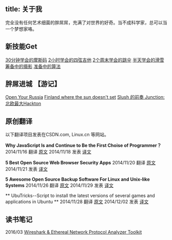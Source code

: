 title: 关于我
---

完全没有任何艺术细菌的胖屌屌，充满了对世界的好奇。当不成科学家，总可以当一个梦想家咯。

## **新技能Get**
[30分钟学会的摩斯码](http://doubles.me/2016/06/23/160623/)
[2小时学会的四弦吉他](http://doubles.me/2016/06/21/160621/)
[2个周末学会的跳伞](http://doubles.me/2015/09/26/150926/)
[半天学会的滑雪](http://doubles.me/2016/02/01/160201/)
[筹备中的摄影]()
[准备中的算法]()


## **胖屌进城 【游记】**

[Open Your Russia](http://doubles.me/2016/06/15/160615/)
[Finland where the sun doesn't set]()
[Slush 的前奏 Junction: 北欧最大Hackton](http://doubles.me/2015/11/10/151110/)



## **原创翻译**

以下翻译项目发表在CSDN.com, Linux.cn 等网站。

**Why JavaScript Is and Continue to Be the First Choise of Programmer？**
2014/11/16 翻译 [原文](http://www.dzone.com/articles/why-javascript-and-will)
2014/11/18 发表 [译文](http://code.csdn.net/news/2822698)


**5 Best Open Source Web Browser Security Apps**
2014/11/20 翻译 [原文](http://www.smallbusinesscomputing.com/biztools/5-best-open-source-web-browser-security-apps.html)
2014/11/21 发表 [译文](http://code.csdn.net/news/2822757)


**5 Awesome Open Source Backup Software For Linux and Unix-like Systems**
2014/11/26 翻译 [原文](http://www.cyberciti.biz/open-source/awesome-backup-software-for-linux-unix-osx-windows-systems/)
2014/11/29 发表 [译文](http://code.csdn.net/news/2822844)


** UbuTricks--Script to install the latest versions of several games and applications in Ubuntu **
2014/11/28 翻译 [原文](http://www.ubuntugeek.com/ubutricks-script-to-install-the-latest-versions-of-several-games-and-applications-in-ubuntu.html)
2014/12/02 发表 [译文](https://linux.cn/article-4350-1.html)


## **读书笔记**

2016/03 [Wireshark & Ethereal Network Protocol Analyzer Toolkit](http://www.doubles.me/2016/03/15/160315/)

